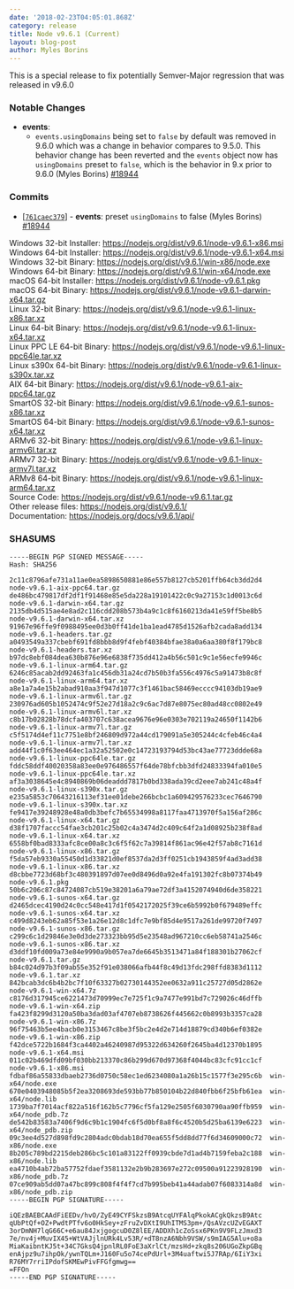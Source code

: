```yaml
---
date: '2018-02-23T04:05:01.868Z'
category: release
title: Node v9.6.1 (Current)
layout: blog-post
author: Myles Borins
---
```


This is a special release to fix potentially Semver-Major regression that was released in v9.6.0

### Notable Changes

- **events**:
  - `events.usingDomains` being set to `false` by default was removed in 9.6.0 which was a change in behavior compares to 9.5.0. This behavior change has been reverted and the `events` object now has `usingDomains` preset to `false`, which is the behavior in 9.x prior to 9.6.0 (Myles Borins) [#18944](https://github.com/nodejs/node/pull/18944)

### Commits

- [[`761caec379`](https://github.com/nodejs/node/commit/761caec379)] - **events**: preset `usingDomains` to false (Myles Borins) [#18944](https://github.com/nodejs/node/pull/18944)

Windows 32-bit Installer: https://nodejs.org/dist/v9.6.1/node-v9.6.1-x86.msi \
Windows 64-bit Installer: https://nodejs.org/dist/v9.6.1/node-v9.6.1-x64.msi \
Windows 32-bit Binary: https://nodejs.org/dist/v9.6.1/win-x86/node.exe \
Windows 64-bit Binary: https://nodejs.org/dist/v9.6.1/win-x64/node.exe \
macOS 64-bit Installer: https://nodejs.org/dist/v9.6.1/node-v9.6.1.pkg \
macOS 64-bit Binary: https://nodejs.org/dist/v9.6.1/node-v9.6.1-darwin-x64.tar.gz \
Linux 32-bit Binary: https://nodejs.org/dist/v9.6.1/node-v9.6.1-linux-x86.tar.xz \
Linux 64-bit Binary: https://nodejs.org/dist/v9.6.1/node-v9.6.1-linux-x64.tar.xz \
Linux PPC LE 64-bit Binary: https://nodejs.org/dist/v9.6.1/node-v9.6.1-linux-ppc64le.tar.xz \
Linux s390x 64-bit Binary: https://nodejs.org/dist/v9.6.1/node-v9.6.1-linux-s390x.tar.xz \
AIX 64-bit Binary: https://nodejs.org/dist/v9.6.1/node-v9.6.1-aix-ppc64.tar.gz \
SmartOS 32-bit Binary: https://nodejs.org/dist/v9.6.1/node-v9.6.1-sunos-x86.tar.xz \
SmartOS 64-bit Binary: https://nodejs.org/dist/v9.6.1/node-v9.6.1-sunos-x64.tar.xz \
ARMv6 32-bit Binary: https://nodejs.org/dist/v9.6.1/node-v9.6.1-linux-armv6l.tar.xz \
ARMv7 32-bit Binary: https://nodejs.org/dist/v9.6.1/node-v9.6.1-linux-armv7l.tar.xz \
ARMv8 64-bit Binary: https://nodejs.org/dist/v9.6.1/node-v9.6.1-linux-arm64.tar.xz \
Source Code: https://nodejs.org/dist/v9.6.1/node-v9.6.1.tar.gz \
Other release files: https://nodejs.org/dist/v9.6.1/ \
Documentation: https://nodejs.org/docs/v9.6.1/api/

### SHASUMS

```
-----BEGIN PGP SIGNED MESSAGE-----
Hash: SHA256

2c11c8796afe731a11ae0ea5898650881e86e557b8127cb5201ffb64cb3dd2d4  node-v9.6.1-aix-ppc64.tar.gz
de486bc479817df2df1f91468e85e5da228a19101422c0c9a27153c1d0013c6d  node-v9.6.1-darwin-x64.tar.gz
2135db4d515ae4e8ad2c116cdd208b573b4a9c1c8f6160213da41e59ff5be8b5  node-v9.6.1-darwin-x64.tar.xz
91967e96ffe9f0988495ee0d3b0ff41de1ba1ead4785d1526afb2cada8add134  node-v9.6.1-headers.tar.gz
a0493549a337cbebf691fd8bbb8d9f4febf40384bfae38a0a6aa380f8f179bc8  node-v9.6.1-headers.tar.xz
b97dc8ebf084dea630b876e96e6838f735dd412a4b56c501c9c1e56ecfe9946c  node-v9.6.1-linux-arm64.tar.gz
6246c85acab2dd92463fa1c456db31a24cd7b50b3fa556c4976c5a91473b8c8f  node-v9.6.1-linux-arm64.tar.xz
a8e1a7a4e15b2abad910aa3f947d1077c3f1461bac58469ecccc94103db19ae9  node-v9.6.1-linux-armv6l.tar.gz
230976ad605b1052474c9f52e27d18a2c9c6ac7d87e8075ec80ad48cc0802e49  node-v9.6.1-linux-armv6l.tar.xz
c8b17b02828b78dcfa403707c638acea9676e96e0303e702119a24650f1142b6  node-v9.6.1-linux-armv7l.tar.gz
c5f5174d4ef11c7751e8bf246809d972a44cd179091a5e305244c4cfeb46c4a4  node-v9.6.1-linux-armv7l.tar.xz
add44f1c0f63ee464ec1a32a52502e0c14723193794d53bc43ae77723ddde68a  node-v9.6.1-linux-ppc64le.tar.gz
fddc58ddf40020358a83ee0e976486557f64de78bfcbb3dfd24833394fa010e5  node-v9.6.1-linux-ppc64le.tar.xz
af3a3038645e4c8940869b06deaddd7817b0bd338ada39cd2eee7ab241c48a4f  node-v9.6.1-linux-s390x.tar.gz
e235a5853c70643216113ef31ee01debe266bcbc1a609429576233cec7646790  node-v9.6.1-linux-s390x.tar.xz
fe9417e39248928e48a0db3befc7b65534998a8117faa4713970f5a156af286c  node-v9.6.1-linux-x64.tar.gz
d38f1707faccc54fae3cb201c25b02c4a3474d2c409c64f2a1d08925b238f8ad  node-v9.6.1-linux-x64.tar.xz
6558bf0bad8333afc8ce00a8c3c6f5f62c7a39814f861ac96e42f57ab8c7161d  node-v9.6.1-linux-x86.tar.gz
f5da57eb9330a55450d1d33821d0ef8537da2d3ff0251cb1943859f4ad3add38  node-v9.6.1-linux-x86.tar.xz
d8cbbe7723d68bf3c480391897d07ee0d8496d0a92e4fa191302fc8b07374b49  node-v9.6.1.pkg
50b6c206c87c84724087cb519e38201a6a79ae72df3a4152074940d6de358221  node-v9.6.1-sunos-x64.tar.gz
d2465dcec4190d24c0cc548e417d1f0542172025f39ce6b5992b0f679489effc  node-v9.6.1-sunos-x64.tar.xz
c499d8243eb62a85f53e1a26e12d8c1dfc7e9bf85d4e9517a261de99720f7497  node-v9.6.1-sunos-x86.tar.gz
c299c6c1d29846e3e0d3de273323bb95d5e23548ad967210cc6eb58741a2546c  node-v9.6.1-sunos-x86.tar.xz
d3ddf10fd009a73e84e9990a9b057ea7de6645b3513471a84f188301b27062cf  node-v9.6.1.tar.gz
b84c024d97b3f09ab55e352f91e038066afb44f8c49d13fdc298ffd8383d1112  node-v9.6.1.tar.xz
842bcab3dc6b4b2bc7f10f63327b02730144352ee0632a911c25727d05d2862e  node-v9.6.1-win-x64.7z
c8176d317945ce6221473d70999ec7e725f1c9a7477e991bd7c729026c46dffb  node-v9.6.1-win-x64.zip
fa423f8299d3120a50ba3dad03af4707eb8738626f445662c0b8993b3357ca28  node-v9.6.1-win-x86.7z
96f75463b5ee4bacb0e3153467c8be3f5bc2e4d2e714d18879cd340b6ef0382e  node-v9.6.1-win-x86.zip
f42dce5722b1684f3ca4402a46240987d95322d634260f2645ba4d12370b1895  node-v9.6.1-x64.msi
011c02b469dfd09bf030bb213370c86b299d670d97368f4044bc83cfc91cc1cf  node-v9.6.1-x86.msi
fdbaf86a55833dbaeb2736d0750c58ec1ed6234080a1a26b15c1577f3e295c6b  win-x64/node.exe
670e0403948085b5f2ea3208693de593bb77b850104b22d840fbb6f25bfb61ea  win-x64/node.lib
1739ba7f7014acf822a516f162b5c7796cf5fa129e2505f6030790aa90ffb959  win-x64/node_pdb.7z
de542b83583a7406f9d6c9b1c1904fc6f5d0bf8a8f6c4520b5d25ba6139e6223  win-x64/node_pdb.zip
09c3ee4d527d898fd9c2804adc0bdab18d70ea655f5dd8dd77f6d34609000c72  win-x86/node.exe
8b205c789bd2215deb286bc5c101a83122ff0939cbde7d1ad4b7159feba2c188  win-x86/node.lib
ea4710b4ab72ba57752fdaef3581132e2b9b283697e272c09500a91223928190  win-x86/node_pdb.7z
07ce909ab5dd07a47bc899c808f4f4f7cd7b995beb41a44adab07f6083314a8d  win-x86/node_pdb.zip
-----BEGIN PGP SIGNATURE-----

iQEzBAEBCAAdFiEEDv/hvO/ZyE49CYFSkzsB9AtcqUYFAlqPkokACgkQkzsB9Atc
qUbPtQf+OZ+PwdtPTfv6o0HkSey+zFruZvDXtI9UhITMS3pm+/QsAVzcUZvEGAXT
3orDmNH7lqG66C+e6au84JxjgogcuD0Z8lEE/ADDXh1cZoSsx6PKn9V9FLzJmxd3
7e/nv4j+MuvIX45+WtVAJjlnURk4Lv53R/+dT8nzA6Nbh9VSW/s9mIAG5Alu+o8a
MiaKaibntKJ5t+34C7GksQ4jpnlRL0FoE3aXrlCt/mzsHd+zkq8s206UGoZkpGBq
enAjpz9u7ihpOk/ywnTQLm+J160Fu5o74cePdUrl+3M4uaftwi5J7RAp/6IiY3xi
R76MY7rriIPdofSKMEwPivFFGfgmwg==
=FFOn
-----END PGP SIGNATURE-----

```
